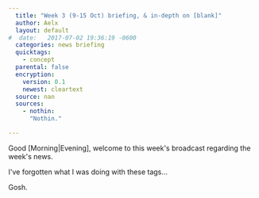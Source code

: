 ```yaml
---
  title: "Week 3 (9-15 Oct) briefing, & in-depth on [blank]"
  author: Aelx
  layout: default
#  date:   2017-07-02 19:36:19 -0600
  categories: news briefing
  quicktags:
    - concept
  parental: false
  encryption:
    version: 0.1
    newest: cleartext
  source: nan
  sources:
    - nothin:
      "Nothin."

---
```


Good [Morning|Evening], welcome to this week's broadcast regarding the
week's news.

I've forgotten what I was doing with these tags...

Gosh.


